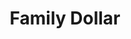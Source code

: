 ---
title: "Family Dollar"
url: /clinton-township/family-dollar-harper-avenue-2/
shop: variety store
---